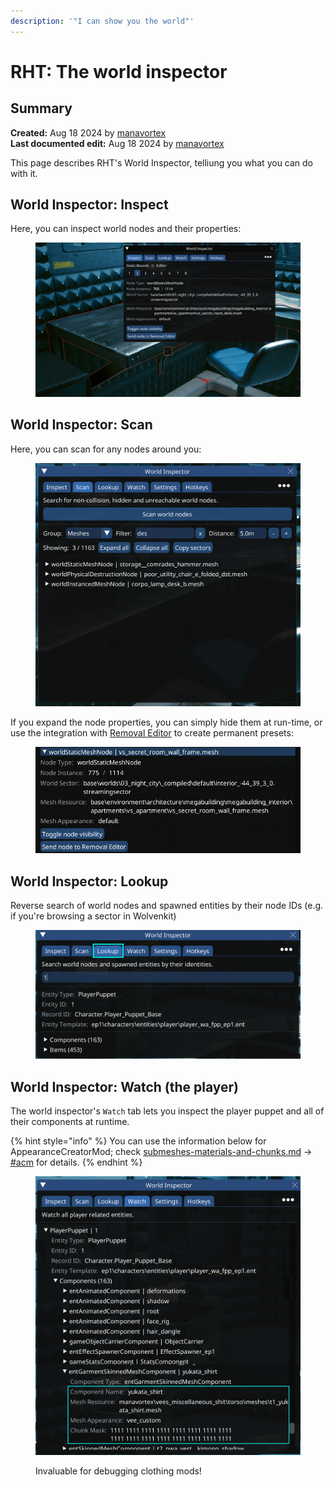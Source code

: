 ```yaml
---
description: '"I can show you the world"'
---
```


# RHT: The world inspector

## Summary

**Created:** Aug 18 2024 by [manavortex](https://app.gitbook.com/u/NfZBoxGegfUqB33J9HXuCs6PVaC3 "mention")\
**Last documented edit:** Aug 18 2024 by [manavortex](https://app.gitbook.com/u/NfZBoxGegfUqB33J9HXuCs6PVaC3 "mention")

This page describes RHT's World Inspector, telliung you what you can do with it.

## World Inspector: Inspect

Here, you can inspect world nodes and their properties:

<figure><img src="../../../.gitbook/assets/rht_world_inspector.png" alt=""><figcaption></figcaption></figure>

## World Inspector: Scan

Here, you can scan for any nodes around you:

<figure><img src="../../../.gitbook/assets/rht_world_inspector_scan.png" alt=""><figcaption></figcaption></figure>

If you expand the node properties, you can simply hide them at run-time, or use the integration with [Removal Editor](https://github.com/justarandomguyintheinternet/CP77\_removalEditor) to create permanent presets:

<figure><img src="../../../.gitbook/assets/rht_toggle_node.png" alt=""><figcaption></figcaption></figure>

## World Inspector: Lookup

Reverse search of world nodes and spawned entities by their node IDs (e.g. if you're browsing a sector in Wolvenkit)

<figure><img src="../../../.gitbook/assets/rht_world_inspector_lookup.png" alt=""><figcaption></figcaption></figure>

## World Inspector: Watch (the player)

The world inspector's `Watch` tab lets you inspect the player puppet and all of their components at runtime.&#x20;

{% hint style="info" %}
You can use the information below for AppearanceCreatorMod; check [submeshes-materials-and-chunks.md](../../files-and-what-they-do/3d-objects-.mesh-files/submeshes-materials-and-chunks.md "mention") -> [#acm](../../files-and-what-they-do/3d-objects-.mesh-files/submeshes-materials-and-chunks.md#acm "mention") for details.
{% endhint %}

<figure><img src="../../../.gitbook/assets/rht_world_inspector_watch.png" alt=""><figcaption><p>Invaluable for debugging clothing mods!</p></figcaption></figure>
